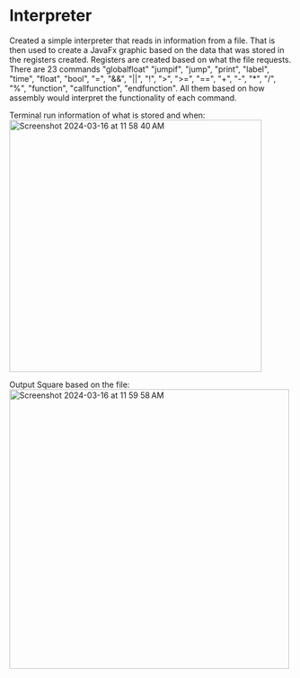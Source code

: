 # Interpreter
Created a simple interpreter that reads in information from a file. That is then used to create a JavaFx graphic based on the data that was stored in the registers created. Registers are created based on what the file requests. 
There are 23 commands "globalfloat" "jumpif", "jump", "print", "label", "time", "float", "bool", "=", "&&", "||", "!", ">", ">=", "==", "+", "-", "*", "/", "%", "function", "callfunction", "endfunction". All them based on how assembly would interpret the functionality of each command. 

Terminal run information of what is stored and when:
<img width="449" alt="Screenshot 2024-03-16 at 11 58 40 AM" src="https://github.com/RyanNourse/Interpreter/assets/77693212/04df221e-7abd-4e26-ad39-17d528d3333b">

Output Square based on the file:
<img width="498" alt="Screenshot 2024-03-16 at 11 59 58 AM" src="https://github.com/RyanNourse/Interpreter/assets/77693212/7133b75c-99ce-4ec7-8617-c94aff3aa849">
